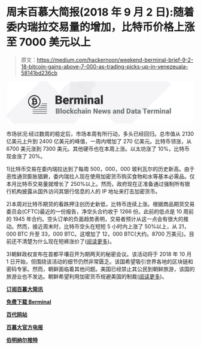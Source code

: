 # 周末百慕大简报(2018 年 9 月 2 日):随着委内瑞拉交易量的增加，比特币价格上涨至 7000 美元以上

> 原文：<https://medium.com/hackernoon/weekend-berminal-brief-9-2-18-bitcoin-gains-above-7-000-as-trading-picks-up-in-venezeuala-58141bd236cb>

![](img/cad474ced3b5527f28b00acb5bed1643.png)

市场状况:经过数周的稳定后，市场本周有所行动，多头已经回归。总市值从 2130 亿美元上升到 2400 亿美元的峰值，一周内增加了 270 亿美元。比特币领涨，从 6700 美元涨到 7300 美元。其他硬币也在本周上涨。以太坊涨了 10%，比特币现金涨了 20%。

1)比特币交易在委内瑞拉达到了每周 500，000，000 玻利瓦尔的历史新高。由于恶性通货膨胀猖獗，委内瑞拉人现在使用加密货币购买食物和水等基本必需品。仅本月比特币交易量就增长了 250%以上。然而，政府现在正准备通过强制所有银行机构披露从国外访问其银行信息的人的 IP 地址来打击加密货币。

2)本周对比特币期货的看跌押注创历史新低，比特币连续上涨。根据商品期货交易委员会(CFTC)最近的一份报告，净空头合约收于 1266 份。此前的低点是 10 周前的 1945 年合约。空头订单的负面趋势表明，交易者预计从这一点会有很大的推动。然而，接近周末时，比特币空头在短短 5 小时内上涨了 50%以上，从 21，000 BTC 升至 33，000 BTC。这增加了 12，000 BTC(大约。8700 万美元)。目前还不清楚为什么现在短裤涨价了([阅读更多](https://www.trustnodes.com/2018/09/02/bitcoin-shorts-jump-87-million))。

3)朝鲜政权宣布在首都平壤召开为期两天的秘密会议。该活动将于 2018 年 10 月 1 日开始，但围绕该活动的细节仍然非常匮乏。该国希望吸引世界各地的区块链和密码专家。然而，朝鲜面临着其他问题。美国已经禁止其公民到朝鲜旅游，该国的旅游业也不发达。朝鲜希望利用加密货币规避美国的制裁([阅读更多](https://www.ccn.com/north-korea-to-host-its-first-ever-international-crypto-conference-report/))。

[**订阅百慕大简讯**](https://visitor.r20.constantcontact.com/d.jsp?llr=myyhdl6ab&p=oi&m=1131022639884&sit=9ar6aztmb&f=776989ec-8460-43a4-b86a-bcf8f2f1bca7)

[**免费下载 Berminal**](https://berminal.app.link/medium-post)

[**百代网站**](http://Berminal.com)

[**百慕大官方电报**](https://t.me/berminal)

[**伯明纳尔推特**](https://twitter.com/berminalapp)